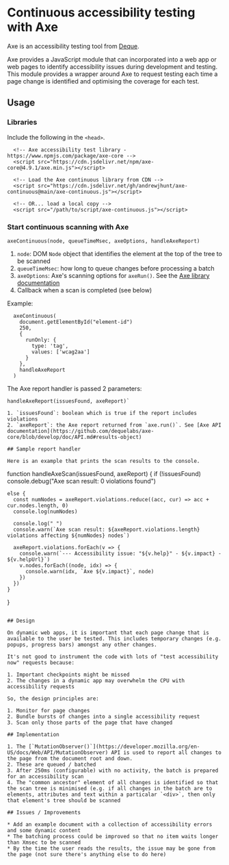 # Continuous accessibility testing with Axe

Axe is an accessibility testing tool from [Deque](https://www.deque.com/axe/devtools/).

Axe provides a JavaScript module that can incorporated into a web app or web pages to identify accessibility issues during development and testing. This module provides a wrapper around Axe to request testing each time a page change is identified and optimising the coverage for each test.


## Usage

### Libraries

Include the following in the `<head>`.  

```
  <!-- Axe accessibility test library - https://www.npmjs.com/package/axe-core -->
  <script src="https://cdn.jsdelivr.net/npm/axe-core@4.9.1/axe.min.js"></script>

  <!-- Load the Axe continuous library from CDN -->
  <script src="https://cdn.jsdelivr.net/gh/andrewjhunt/axe-continuous@main/axe-continuous.js"></script>

  <!-- OR... load a local copy -->
  <script src="/path/to/script/axe-continuous.js"></script>
```

### Start continuous scanning with Axe

```
axeContinuous(node, queueTimeMsec, axeOptions, handleAxeReport)
```

1. `node`: DOM `Node` object that identifies the element at the top of the tree to be scanned
2. `queueTimeMsec`: how long to queue changes before processing a batch
3. `axeOptions`: Axe's scanning options for `axeRun()`. See the [Axe library documentation](https://github.com/dequelabs/axe-core/blob/develop/doc/API.md#options-parameter)
4. Callback when a scan is completed (see below)

Example:

```
  axeContinuous(
    document.getElementById("element-id")
    250,
    {
      runOnly: {
        type: 'tag',
        values: ['wcag2aa']
      }
    },
    handleAxeReport
  )
```

The Axe report handler is passed 2 parameters:

```
handleAxeReport(issuesFound, axeReport)`

1. `issuesFound`: boolean which is true if the report includes violations
2. `axeReport`: the Axe report returned from `axe.run()`. See [Axe API documentation](https://github.com/dequelabs/axe-core/blob/develop/doc/API.md#results-object)

## Sample report handler

Here is an example that prints the scan results to the console.

```
  function handleAxeScan(issuesFound, axeReport) {
    if (!issuesFound)
      console.debug("Axe scan result: 0 violations found")
  
    else {
      const numNodes = axeReport.violations.reduce((acc, cur) => acc + cur.nodes.length, 0)
      console.log(numNodes)
  
      console.log(" ")
      console.warn(`Axe scan result: ${axeReport.violations.length} violations affecting ${numNodes} nodes`)
  
      axeReport.violations.forEach(v => {
        console.warn(`--- Accessibility issue: "${v.help}" - ${v.impact} - ${v.helpUrl}`)
        v.nodes.forEach((node, idx) => {
          console.warn(idx, `Axe ${v.impact}`, node)
        })
      })
    }
  }
```

## Design

On dynamic web apps, it is important that each page change that is available to the user be tested. This includes temporary changes (e.g. popups, progress bars) amongst any other changes.

It's not good to instrument the code with lots of "test accessibility now" requests because:

1. Important checkpoints might be missed
2. The changes in a dynamic app may overwhelm the CPU with accessibility requests

So, the design principles are:

1. Monitor for page changes
2. Bundle bursts of changes into a single accessibility request
3. Scan only those parts of the page that have changed

## Implementation

1. The [`MutationObserver()`](https://developer.mozilla.org/en-US/docs/Web/API/MutationObserver) API is used to report all changes to the page from the document root and down.
2. These are queued / batched
3. After 250ms (configurable) with no activity, the batch is prepared for an accessibility scan
4. The "common ancestor" element of all changes is identified so that the scan tree is minimised (e.g. if all changes in the batch are to elements, attributes and text within a particalar `<div>`, then only that element's tree should be scanned

## Issues / Improvements

* Add an example document with a collection of accessibility errors and some dynamic content
* The batching process could be improved so that no item waits longer than Xmsec to be scanned
* By the time the user reads the results, the issue may be gone from the page (not sure there's anything else to do here)

